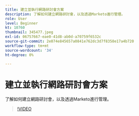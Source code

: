 ```yaml
---
title: 建立並執行網路研討會方案
description: 了解如何建立網路研討會，以及透過Marketo進行管理。
role: User
level: Beginner
kt: 10760
thumbnail: 345477.jpeg
exl-id: 06757667-eae0-41d8-ab0d-a70759f6532c
source-git-commit: 2e074e845657a0841e762dc3d7f8358e17a4b720
workflow-type: tm+mt
source-wordcount: '34'
ht-degree: 0%

---
```


# 建立並執行網路研討會方案

了解如何建立網路研討會，以及透過Marketo進行管理。

>[!VIDEO](https://video.tv.adobe.com/v/345477/?quality=12&learn=on)
